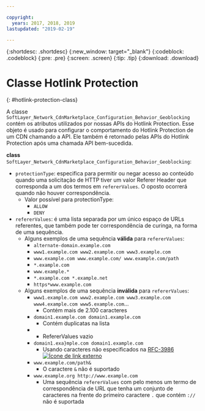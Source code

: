 ```yaml
---

copyright:
  years: 2017, 2018, 2019
lastupdated: "2019-02-19"

---
```


{:shortdesc: .shortdesc}
{:new_window: target="_blank"}
{:codeblock: .codeblock}
{:pre: .pre}
{:screen: .screen}
{:tip: .tip}
{:download: .download}

# Classe Hotlink Protection
{: #hotlink-protection-class}

A classe `SoftLayer_Network_CdnMarketplace_Configuration_Behavior_Geoblocking` contém os atributos utilizados por nossas APIs do Hotlink Protection. Esse objeto é usado para configurar o comportamento do Hotlink Protection de um CDN chamando a API.  Ele também é retornado pelas APIs do Hotlink Protection após uma chamada API bem-sucedida.

**class** `SoftLayer_Network_CdnMarketplace_Configuration_Behavior_Geoblocking`:

* `protectionType`: especifica para permitir ou negar acesso ao conteúdo quando uma solicitação de HTTP tiver um valor Referer Header que corresponda a um dos termos em `refererValues`. O oposto ocorrerá quando não houver correspondência.
  * Valor possível para protectionType:
    * `ALLOW`
    * `DENY`
* `refererValues`: é uma lista separada por um único espaço de URLs referentes, que também pode ter correspondência de curinga, na forma de uma sequência.
  * Alguns exemplos de uma sequência **válida** para `refererValues`:
    * `alternate-domain.example.com`
    * `www1.example.com www2.example.com www3.example.com`
    * `www.example.com www.example.com/ www.example.com/path`
    * `*.example.com`
    * `www.example.*`
    * `*.example.com *.example.net`
    * `https*www.example.com`
  * Alguns exemplos de uma sequência **inválida** para `refererValues`:
    * `www1.example.com www2.example.com www3.example.com www4.example.com www5.example.com`...
      * Contém mais de 2.100 caracteres
    * `domain1.example.com domain1.example.com`
      * Contém duplicatas na lista
    * ` `
      * RefererValues vazio
    * `domain1.exa}mple.com domain1.example.com`
      * Usando caracteres não especificados na [RFC-3986 ![Ícone de link externo](../../icons/launch-glyph.svg "Ícone de link externo")](https://tools.ietf.org/html/rfc3986#section-2)
    * `www.example.com/path&`
      * O caractere `&` não é suportado
    * `www.example.org http://www.example.com`
      * Uma sequência `refererValues` com pelo menos um termo de correspondência de URL que tenha um conjunto de caracteres na frente do primeiro caractere `.` que contém `://` não é suportada
